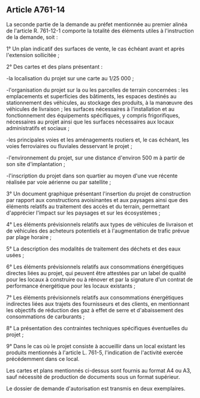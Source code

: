 Article A761-14
----
La seconde partie de la demande au préfet mentionnée au premier alinéa de
l'article R. 761-12-1 comporte la totalité des éléments utiles à l'instruction
de la demande, soit :

1° Un plan indicatif des surfaces de vente, le cas échéant avant et après
l'extension sollicitée ;

2° Des cartes et des plans présentant :

-la localisation du projet sur une carte au 1/25 000 ;

-l'organisation du projet sur la ou les parcelles de terrain concernées : les
emplacements et superficies des bâtiments, les espaces destinés au stationnement
des véhicules, au stockage des produits, à la manœuvre des véhicules de
livraison ; les surfaces nécessaires à l'installation et au fonctionnement des
équipements spécifiques, y compris frigorifiques, nécessaires au projet ainsi
que les surfaces nécessaires aux locaux administratifs et sociaux ;

-les principales voies et les aménagements routiers et, le cas échéant, les
voies ferroviaires ou fluviales desservant le projet ;

-l'environnement du projet, sur une distance d'environ 500 m à partir de son
site d'implantation ;

-l'inscription du projet dans son quartier au moyen d'une vue récente réalisée
par voie aérienne ou par satellite ;

3° Un document graphique présentant l'insertion du projet de construction par
rapport aux constructions avoisinantes et aux paysages ainsi que des éléments
relatifs au traitement des accès et du terrain, permettant d'apprécier l'impact
sur les paysages et sur les écosystèmes ;

4° Les éléments prévisionnels relatifs aux types de véhicules de livraison et de
véhicules des acheteurs potentiels et à l'augmentation de trafic prévue par
plage horaire ;

5° La description des modalités de traitement des déchets et des eaux usées ;

6° Les éléments prévisionnels relatifs aux consommations énergétiques directes
liées au projet, qui peuvent être attestées par un label de qualité pour les
locaux à construire ou à rénover et par la signature d'un contrat de performance
énergétique pour les locaux existants ;

7° Les éléments prévisionnels relatifs aux consommations énergétiques indirectes
liées aux trajets des fournisseurs et des clients, en mentionnant les objectifs
de réduction des gaz à effet de serre et d'abaissement des consommations de
carburants ;

8° La présentation des contraintes techniques spécifiques éventuelles du projet
;

9° Dans le cas où le projet consiste à accueillir dans un local existant les
produits mentionnés à l'article L. 761-5, l'indication de l'activité exercée
précédemment dans ce local.

Les cartes et plans mentionnés ci-dessus sont fournis au format A4 ou A3, sauf
nécessité de production de documents sous un format supérieur.

Le dossier de demande d'autorisation est transmis en deux exemplaires.
